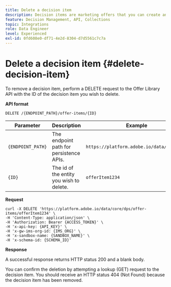 ```yaml
---
title: Delete a decision item
description: Decision items are marketing offers that you can create and organize into collections and catalogs.
feature: Decision Management, API, Collections
topic: Integrations
role: Data Engineer
level: Experienced
exl-id: 0fd608e0-df71-4e2d-8304-d7d5561c7c7a
---
```

# Delete a decision item {#delete-decision-item}

To remove a decision item, perform a DELETE request to the Offer Library API with the ID of the decision item you wish to delete.

**API format**

```http
DELETE /{ENDPOINT_PATH}/offer-items/{ID}
```

| Parameter | Description | Example |
| --------- | ----------- | ------- |
| `{ENDPOINT_PATH}` | The endpoint path for persistence APIs. | `https://platform.adobe.io/data/core/dps` |
| `{ID}` | The id of the entity you wish to delete.| `offerItem1234` |

**Request**

```shell
curl -X DELETE 'https://platform.adobe.io/data/core/dps/offer-items/offerItem1234' \
-H 'Content-Type: application/json' \
-H 'Authorization: Bearer {ACCESS_TOKEN}' \
-H 'x-api-key: {API_KEY}' \
-H 'x-gw-ims-org-id: {IMS_ORG}' \
-H 'x-sandbox-name: {SANDBOX_NAME}' \
-H 'x-schema-id: {SCHEMA_ID}'
```

**Response**

A successful response returns HTTP status 200 and a blank body.

You can confirm the deletion by attempting a lookup (GET) request to the decision item. You should receive an HTTP status 404 (Not Found) because the decision item has been removed.

